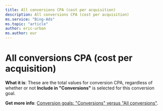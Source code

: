 ```yaml
---
title: All conversions CPA (cost per acquisition)
description: All conversions CPA (cost per acquisition)
ms.service: "Bing-Ads"
ms.topic: "article"
author: eric-urban
ms.author: eur
---
```


# All conversions CPA (cost per acquisition)

**What it is**: These are the total values for conversion CPA, regardless of whether or not **Include in "Conversions"** is selected for this conversion goal.

**Get more info**: [Conversion goals: "Conversions" versus "All conversions"](../hlp_BA_CONC_ConvsVsAllConvs.md).


